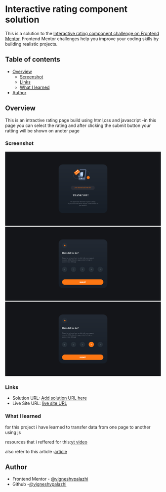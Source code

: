 # Interactive rating component solution

This is a solution to the [Interactive rating component challenge on Frontend Mentor](https://www.frontendmentor.io/challenges/interactive-rating-component-koxpeBUmI). Frontend Mentor challenges help you improve your coding skills by building realistic projects. 

## Table of contents

- [Overview](#overview)
  - [Screenshot](#screenshot)
  - [Links](#links)
  - [What I learned](#what-i-learned)
- [Author](#author)



## Overview

This is an intractive rating page build using html,css and javascript
  -in this page you can select the rating and after clicking the submit button your 
     ratting will be shown on anoter page 

### Screenshot

![](Screenshot%202022-05-18%20at%2011-57-35%20THANK%20YOU!.png)
![](Screenshot%202022-05-18%20at%2011-57-00%20Frontend%20Mentor%20Interactive%20rating%20component.png)
![](Screenshot%202022-05-18%20at%2011-57-20%20Frontend%20Mentor%20Interactive%20rating%20component.png)


### Links

- Solution URL: [Add solution URL here](https://github.com/vigneshvpalazhi/Rating-page#screenshot)
- Live Site URL: [live site URL](https://wonderful-elf-db24ef.netlify.app)



### What I learned

for this project i have learned to transfer data from one page to another using js

resources that i reffered for this:[yt video](https://www.youtube.com/watch?v=0eV-tf-W2rQ)


also refer to this article        :[article](https://stackoverflow.com/questions/17502071/transfer-data-from-one-html-file-to-another)



## Author
- Frontend Mentor - [@vigneshvpalazhi](https://www.frontendmentor.io/profile/vigneshvpalazhi)
- Github  -[@vigneshvpalazhi](https://github.com/vigneshvpalazhi)



